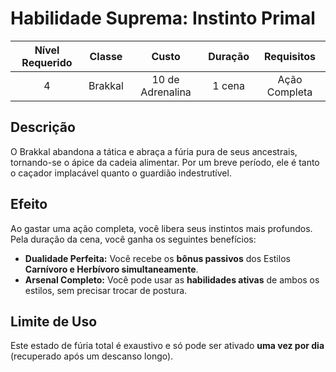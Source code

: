 # Habilidade Suprema: Instinto Primal

| Nível Requerido | Classe | Custo | Duração | Requisitos |
| :---: | :---: | :---: | :---: | :---: |
| 4 | Brakkal | 10 de Adrenalina | 1 cena | Ação Completa |

## Descrição
O Brakkal abandona a tática e abraça a fúria pura de seus ancestrais, tornando-se o ápice da cadeia alimentar. Por um breve período, ele é tanto o caçador implacável quanto o guardião indestrutível.

## Efeito
Ao gastar uma ação completa, você libera seus instintos mais profundos. Pela duração da cena, você ganha os seguintes benefícios:

* **Dualidade Perfeita:** Você recebe os **bônus passivos** dos Estilos **Carnívoro e Herbívoro simultaneamente**.
* **Arsenal Completo:** Você pode usar as **habilidades ativas** de ambos os estilos, sem precisar trocar de postura.

## Limite de Uso
Este estado de fúria total é exaustivo e só pode ser ativado **uma vez por dia** (recuperado após um descanso longo).